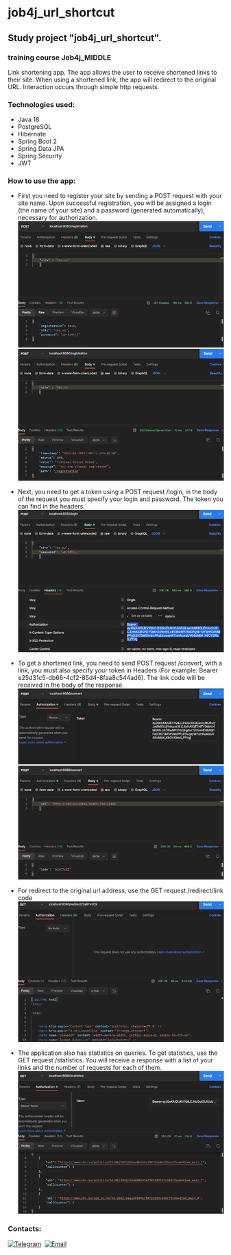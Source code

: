 # job4j_url_shortcut



## Study project "job4j_url_shortcut".
### training course Job4j_MIDDLE

Link shortening app. The app allows the user to receive shortened links 
to their site. When using a shortened link, the app will redirect to the 
original URL. Interaction occurs through simple http requests.

### Technologies used:
- Java 18
- PostgreSQL
- Hibernate
- Spring Boot 2
- Spring Data JPA
- Spring Security
- JWT

### How to use the app:

- First you need to register your site by sending a POST request with your site name.
  Upon successful registration, you will be assigned a login (the name of your site) and 
  a password (generated automatically), necessary for authorization.
  ![alt text](https://github.com/BarmaleySPb/job4j_url_shortcut/blob/master/src/main/java/ru/job4j/url/shortcut/image/1.png)
  ![alt text](https://github.com/BarmaleySPb/job4j_url_shortcut/blob/master/src/main/java/ru/job4j/url/shortcut/image/2.png)

- Next, you need to get a token using a POST request /login, in the body of the request 
  you must specify your login and password. The token you can find in the headers.
  ![alt text](https://github.com/BarmaleySPb/job4j_url_shortcut/blob/master/src/main/java/ru/job4j/url/shortcut/image/3.png)

- To get a shortened link, you need to send POST request /convert, with a link, you 
  must also specify your token in Headers (For example: Bearer e25d31c5-db66-4cf2-85d4-8faa8c544ad6).
  The link code will be received in the body of the response.
  ![alt text](https://github.com/BarmaleySPb/job4j_url_shortcut/blob/master/src/main/java/ru/job4j/url/shortcut/image/4.png)
  ![alt text](https://github.com/BarmaleySPb/job4j_url_shortcut/blob/master/src/main/java/ru/job4j/url/shortcut/image/5.png)

- For redirect to the original url address, use the GET request /redirect/link code
  ![alt text](https://github.com/BarmaleySPb/job4j_url_shortcut/blob/master/src/main/java/ru/job4j/url/shortcut/image/6.png)

- The application also has statistics on queries. To get statistics, use the GET request 
  /statistics. You will receive a response with a list of your links and the number of requests 
  for each of them.
  ![alt text](https://github.com/BarmaleySPb/job4j_url_shortcut/blob/master/src/main/java/ru/job4j/url/shortcut/image/7.png)

### Contacts:
[![Telegram](https://img.shields.io/badge/-telegram-grey?style=flat&logo=telegram&logoColor=white)](https://t.me/Evgeny_Zakharov)&nbsp;
[![Email](https://img.shields.io/badge/@%20email-005FED?style=flat&logo=mail&logoColor=white)](mailto:e.g.zakharov@gmail.com)&nbsp;
